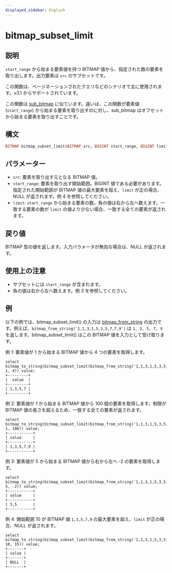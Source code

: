 ```yaml
---
displayed_sidebar: English
---
```


# bitmap_subset_limit

## 説明

`start_range` から始まる要素値を持つ BITMAP 値から、指定された数の要素を取り出します。出力要素は `src` のサブセットです。

この関数は、ページネーションされたクエリなどのシナリオで主に使用されます。v3.1 からサポートされています。

この関数は [sub_bitmap](./sub_bitmap.md) に似ています。違いは、この関数が要素値 (`start_range`) から始まる要素を取り出すのに対し、sub_bitmap はオフセットから始まる要素を取り出すことです。

## 構文

```Haskell
BITMAP bitmap_subset_limit(BITMAP src, BIGINT start_range, BIGINT limit)
```

## パラメーター

- `src`: 要素を取り出す元となる BITMAP 値。
- `start_range`: 要素を取り出す開始範囲。BIGINT 値である必要があります。指定された開始範囲が BITMAP 値の最大要素を超え、`limit` が正の場合、NULL が返されます。例 4 を参照してください。
- `limit`: `start_range` から始まる要素の数。負の値は右から左へ数えます。一致する要素の数が `limit` の値より少ない場合、一致する全ての要素が返されます。

## 戻り値

BITMAP 型の値を返します。入力パラメータが無効な場合は、NULL が返されます。

## 使用上の注意

- サブセットには `start_range` が含まれます。
- 負の値は右から左へ数えます。例 3 を参照してください。

## 例

以下の例では、bitmap_subset_limit() の入力は [bitmap_from_string](./bitmap_from_string.md) の出力です。例えば、`bitmap_from_string('1,1,3,1,5,3,5,7,7,9')` は `1, 3, 5, 7, 9` を返します。bitmap_subset_limit() はこの BITMAP 値を入力として受け取ります。

例 1: 要素値が 1 から始まる BITMAP 値から 4 つの要素を取得します。

```Plaintext
select bitmap_to_string(bitmap_subset_limit(bitmap_from_string('1,1,3,1,5,3,5,7,7,9'), 1, 4)) value;
+---------+
|  value  |
+---------+
| 1,3,5,7 |
+---------+
```

例 2: 要素値が 1 から始まる BITMAP 値から 100 個の要素を取得します。制限が BITMAP 値の長さを超えるため、一致する全ての要素が返されます。

```Plaintext
select bitmap_to_string(bitmap_subset_limit(bitmap_from_string('1,1,3,1,5,3,5,7,7,9'), 1, 100)) value;
+-----------+
| value     |
+-----------+
| 1,3,5,7,9 |
+-----------+
```

例 3: 要素値が 5 から始まる BITMAP 値から右から左へ -2 の要素を取得します。

```Plaintext
select bitmap_to_string(bitmap_subset_limit(bitmap_from_string('1,1,3,1,5,3,5,7,7,9'), 5, -2)) value;
+-----------+
| value     |
+-----------+
| 3,5       |
+-----------+
```

例 4: 開始範囲 10 が BITMAP 値 `1,3,5,7,9` の最大要素を超え、`limit` が正の場合、NULL が返されます。

```Plain
select bitmap_to_string(bitmap_subset_limit(bitmap_from_string('1,1,3,1,5,3,5,7,7,9'), 10, 15)) value;
+-------+
| value |
+-------+
| NULL  |
+-------+
```
